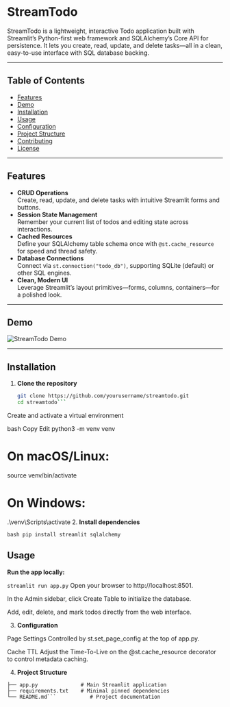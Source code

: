 # StreamTodo

StreamTodo is a lightweight, interactive Todo application built with Streamlit’s Python-first web framework and SQLAlchemy’s Core API for persistence. It lets you create, read, update, and delete tasks—all in a clean, easy-to-use interface with SQL database backing.

---

## Table of Contents

- [Features](#features)  
- [Demo](#demo)  
- [Installation](#installation)  
- [Usage](#usage)  
- [Configuration](#configuration)  
- [Project Structure](#project-structure)  
- [Contributing](#contributing)  
- [License](#license)  

---

## Features

- **CRUD Operations**  
  Create, read, update, and delete tasks with intuitive Streamlit forms and buttons.  
- **Session State Management**  
  Remember your current list of todos and editing state across interactions.  
- **Cached Resources**  
  Define your SQLAlchemy table schema once with `@st.cache_resource` for speed and thread safety.  
- **Database Connections**  
  Connect via `st.connection("todo_db")`, supporting SQLite (default) or other SQL engines.  
- **Clean, Modern UI**  
  Leverage Streamlit’s layout primitives—forms, columns, containers—for a polished look.  

---

## Demo

![StreamTodo Demo](https://user-images.githubusercontent.com/yourusername/streamtodo-demo.gif)

---

## Installation

1. **Clone the repository**  
   ```bash
   git clone https://github.com/yourusername/streamtodo.git
   cd streamtodo```
Create and activate a virtual environment

bash
Copy
Edit
python3 -m venv venv
# On macOS/Linux:
source venv/bin/activate
# On Windows:
.\venv\Scripts\activate
2. **Install dependencies**

```bash pip install streamlit sqlalchemy```
## Usage
**Run the app locally:**

```streamlit run app.py```
Open your browser to http://localhost:8501.

In the Admin sidebar, click Create Table to initialize the database.

Add, edit, delete, and mark todos directly from the web interface.

3. **Configuration**

Page Settings
Controlled by st.set_page_config at the top of app.py.

Cache TTL
Adjust the Time-To-Live on the @st.cache_resource decorator to control metadata caching.

4. **Project Structure**

  ```streamtodo/
  ├── app.py              # Main Streamlit application
  ├── requirements.txt    # Minimal pinned dependencies
  └── README.md```           # Project documentation
